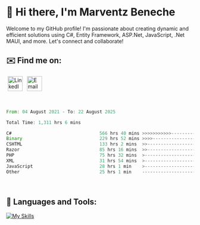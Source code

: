 # 👋 Hi there, I'm Marventz Beneche

Welcome to my GitHub profile! I'm passionate about creating dynamic and efficient solutions using C#, Entity Framework, ASP.Net, JavaScript, .Net MAUI, and more. Let's connect and collaborate!

## ✉️ Find me on:
 <a href="https://linkedin.com/in/benechem" target="_blank" rel="noopener noreferrer"> <img src="https://icons.iconarchive.com/icons/limav/flat-gradient-social/512/Linkedin-icon.png" alt="LinkedIn" height="40" style="vertical-align:top; margin:4px"></a>
 <a href="mailto:info@benechem.co"> <img src="https://icons.iconarchive.com/icons/dtafalonso/android-lollipop/512/Gmail-icon.png" alt="Email" height="40" style="vertical-align:top; margin:4px"></a>
</p>

<br/>
<!--START_SECTION:waka-->

```rust
From: 04 August 2021 - To: 22 August 2025

Total Time: 1,311 hrs 6 mins

C#                                 566 hrs 40 mins >>>>>>>>>>>--------------   42.41 %
Binary                             229 hrs 52 mins >>>>---------------------   17.20 %
CSHTML                             133 hrs 2 mins  >>-----------------------   09.96 %
Razor                              85 hrs 16 mins  >>-----------------------   06.38 %
PHP                                75 hrs 32 mins  >------------------------   05.65 %
XML                                31 hrs 54 mins  >------------------------   02.39 %
JavaScript                         28 hrs 1 min    >------------------------   02.10 %
Other                              25 hrs 1 min    -------------------------   01.87 %
```

<!--END_SECTION:waka-->
<br />

## 🧰 Languages and Tools:

[![My Skills](https://skillicons.dev/icons?i=js,html,css,cs,java,php,mysql,dotnet,bootstrap,visualstudio,vscode,androidstudio,azure,xd,wordpress,raspberrypi)](https://skillicons.dev)
<br />

